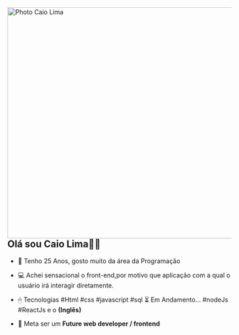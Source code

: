 
<img align="right" height="520em" alt="Photo Caio Lima" src="https://user-images.githubusercontent.com/119355480/213938938-d1dc5550-2fed-4c31-9ff3-6e7bf6cb006d.png"/>

## Olá sou Caio Lima🙋‍♂️


  - 📖 Tenho 25 Anos, gosto muito da área da Programação
  
   
   - 💻 Achei sensacional o front-end,por motivo que aplicação com a qual o
   usuário irá interagir diretamente.
   
   
   - 🖱 Tecnologias 
   #Html
   #css
   #javascript
   #sql
   ⏳ Em Andamento...
   #nodeJs
   #ReactJs  e o <strong>(Inglês)</strong>
   
   
  - 💪 Meta ser um <strong>Future web developer / frontend</strong>
